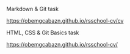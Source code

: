 Markdown & Git task

https://obemgcabazn.github.io/rsschool-cv/cv

HTML, CSS & Git Basics task
 
https://obemgcabazn.github.io/rsschool-cv/
